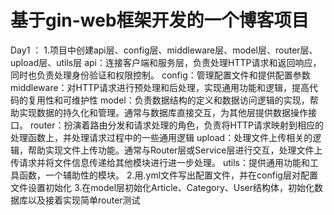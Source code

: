 # 基于gin-web框架开发的一个博客项目

Day1 ： 
    1.项目中创建api层、config层、middleware层、model层、router层、upload层、utils层
        api：连接客户端和服务层，负责处理HTTP请求和返回响应，同时也负责处理身份验证和权限控制。
        config：管理配置文件和提供配置参数
        middleware：对HTTP请求进行预处理和后处理，实现通用功能和逻辑，提高代码的复用性和可维护性
        model：负责数据结构的定义和数据访问逻辑的实现，帮助实现数据的持久化和管理。通常与数据库直接交互，为其他层提供数据操作接口。
        router：扮演着路由分发和请求处理的角色，负责将HTTP请求映射到相应的处理函数上，并处理请求过程中的一些通用逻辑
        upload：处理文件上传相关的逻辑，帮助实现文件上传功能。通常与Router层或Service层进行交互，处理文件上传请求并将文件信息传递给其他模块进行进一步处理。
        utils：提供通用功能和工具函数，一个辅助性的模块。
    2.用.yml文件写出配置文件，并在config层对配置文件设置初始化
    3.在model层初始化Article、Category、User结构体，初始化数据库以及接着实现简单router测试
    
